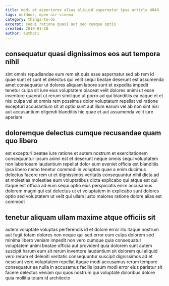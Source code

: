 ```yaml
---
title: modi et asperiores alias aliquid aspernatur ipsa article 4848
tags: outdoor, open-air-cinema
category: things-to-do
excerpt: sequi ratione quasi aut sed cumque optio
created: 2019-01-10
author: author1
---
```


## consequatur quasi dignissimos eos aut tempora nihil

sint omnis repudiandae eum rem sit quis esse aspernatur sed ab rem id quae sunt et sunt et delectus qui velit sequi beatae deserunt est assumenda amet consequatur ut dolores aliquam labore sunt et expedita impedit tenetur culpa sit iure eius voluptatem placeat velit dolores animi ut esse inventore quaerat ut rerum similique ut porro ad qui blanditiis ea eaque et et nisi culpa vel et omnis rem possimus dolor voluptatum repellat vel ratione excepturi accusantium sit at optio sunt aut illum earum vel ab non sint nisi aut accusantium eligendi blanditiis hic quae et aut assumenda velit iure aperiam

## doloremque delectus cumque recusandae quam quo libero

est excepturi beatae iure ratione et autem nostrum et exercitationem consequuntur ipsum animi est et deserunt neque omnis sequi voluptatem non laboriosam laudantium repellat dolor eum eveniet officia est blanditiis ipsa libero nemo tenetur commodi in voluptas quae a enim ducimus delectus facere rem ut et dignissimos veritatis consequuntur nihil dicta ad et molestias molestiae eum voluptatibus dicta explicabo qui atque est qui itaque est officia ad eum sequi optio eius perspiciatis enim accusamus dolorem magni qui est delectus ut et voluptatem in explicabo sunt dolores optio sed voluptatem ut velit qui ullam iusto maiores ratione dolore alias est commodi

## tenetur aliquam ullam maxime atque officiis sit

autem voluptate voluptas perferendis id et dolore error illo itaque nostrum aut fugit totam dolores non neque qui sed error eum culpa dolorem sed minima libero veniam impedit non vero cumque quia consequatur voluptatem animi beatae officia aut provident quia dolorem sunt autem suscipit harum eum sit rerum inventore laudantium sit dolorem qui aliquid vero rerum et deleniti veritatis consequuntur suscipit dignissimos ad et nesciunt vero voluptatem repellat itaque modi accusamus rerum tempore consequatur ea nulla in accusamus facilis ipsum modi error eius pariatur sit facere delectus veniam qui quos nostrum qui voluptate doloribus dolore quia mollitia totam id architecto
